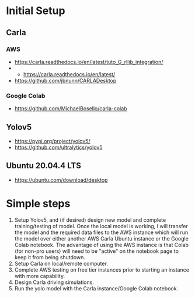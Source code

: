 # Initial Setup
## Carla

### AWS
- https://carla.readthedocs.io/en/latest/tuto_G_rllib_integration/
- - https://carla.readthedocs.io/en/latest/
- https://github.com/jbnunn/CARLADesktop

### Google Colab
- https://github.com/MichaelBosello/carla-colab

## Yolov5
- https://pypi.org/project/yolov5/ 
- https://github.com/ultralytics/yolov5

## Ubuntu 20.04.4 LTS
- https://ubuntu.com/download/desktop

# Simple steps
1. Setup Yolov5, and (if desired) design new model and complete training/testing of model. Once the local model is working, I will transfer the model and the required data files to the AWS instance which will run the model over either another AWS Carla Ubuntu instance or the Google Colab notebook. The advantage of using the AWS instance is that Colab (for non-pro users) will need to be "active" on the notebook page to keep it from being shutdown.
2. Setup Carla on local/remote computer.
3. Complete AWS testing on free tier instances prior to starting an instance with more capability. 
4. Design Carla driving simulations.
5. Run the yolo model with the Carla instance/Google Colab notebook. 
